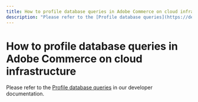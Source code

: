 ```yaml
---
title: How to profile database queries in Adobe Commerce on cloud infrastructure
description: "Please refer to the [Profile database queries](https://devdocs.magento.com/guides/v2.3/cloud/project/profile-database-queries.html) in our developer documentation."
---
```


# How to profile database queries in Adobe Commerce on cloud infrastructure

Please refer to the [Profile database queries](https://devdocs.magento.com/guides/v2.3/cloud/project/profile-database-queries.html) in our developer documentation. 
